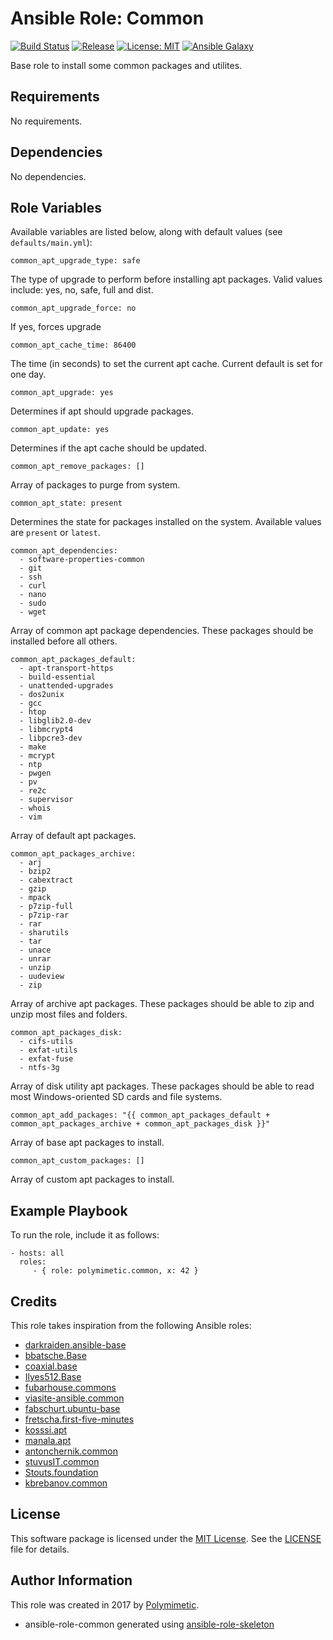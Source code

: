 # Ansible Role: Common

[![Build Status](https://img.shields.io/travis/polymimetic/ansible-role-common.svg?style=flat-square)](https://travis-ci.org/polymimetic/ansible-role-common)
[![Release](https://img.shields.io/github/tag/polymimetic/ansible-role-common.svg?style=flat-square)](https://github.com/polymimetic/ansible-role-common/releases)
[![License: MIT](https://img.shields.io/badge/license-MIT%20License-brightgreen.svg?style=flat-square)](https://opensource.org/licenses/MIT)
[![Ansible Galaxy](https://img.shields.io/badge/galaxy-polymimetic.common-blue.svg?style=flat-square)](https://galaxy.ansible.com/polymimetic/common/)

Base role to install some common packages and utilites.

## Requirements

No requirements.

## Dependencies

No dependencies.

## Role Variables

Available variables are listed below, along with default values (see `defaults/main.yml`):

    common_apt_upgrade_type: safe

The type of upgrade to perform before installing apt packages. Valid values include: yes, no, safe, full and dist.

    common_apt_upgrade_force: no

If yes, forces upgrade

    common_apt_cache_time: 86400

The time (in seconds) to set the current apt cache. Current default is set for one day.

    common_apt_upgrade: yes

Determines if apt should upgrade packages.

    common_apt_update: yes

Determines if the apt cache should be updated.

    common_apt_remove_packages: []

Array of packages to purge from system.

    common_apt_state: present

Determines the state for packages installed on the system. Available values are `present` or `latest`.

    common_apt_dependencies:
      - software-properties-common
      - git
      - ssh
      - curl
      - nano
      - sudo
      - wget

Array of common apt package dependencies. These packages should be installed before all others.

    common_apt_packages_default:
      - apt-transport-https
      - build-essential
      - unattended-upgrades
      - dos2unix
      - gcc
      - htop
      - libglib2.0-dev
      - libmcrypt4
      - libpcre3-dev
      - make
      - mcrypt
      - ntp
      - pwgen
      - pv
      - re2c
      - supervisor
      - whois
      - vim

Array of default apt packages.

    common_apt_packages_archive:
      - arj
      - bzip2
      - cabextract
      - gzip
      - mpack
      - p7zip-full
      - p7zip-rar
      - rar
      - sharutils
      - tar
      - unace
      - unrar
      - unzip
      - uudeview
      - zip

Array of archive apt packages. These packages should be able to zip and unzip most files and folders.

    common_apt_packages_disk:
      - cifs-utils
      - exfat-utils
      - exfat-fuse
      - ntfs-3g

Array of disk utility apt packages. These packages should be able to read most Windows-oriented SD cards and file systems.

    common_apt_add_packages: "{{ common_apt_packages_default + common_apt_packages_archive + common_apt_packages_disk }}"

Array of base apt packages to install.

    common_apt_custom_packages: []

Array of custom apt packages to install.

## Example Playbook

To run the role, include it as follows:

    - hosts: all
      roles:
         - { role: polymimetic.common, x: 42 }

## Credits

This role takes inspiration from the following Ansible roles:

- [darkraiden.ansible-base](https://github.com/darkraiden/ansible-role-base)
- [bbatsche.Base](https://github.com/bbatsche/Ansible-Common-Role)
- [coaxial.base](https://github.com/coaxial/ansible-role-base)
- [Ilyes512.Base](https://github.com/Ilyes512/ansible-role-base)
- [fubarhouse.commons](https://github.com/fubarhouse/ansible-role-commons)
- [viasite-ansible.common](https://github.com/viasite-ansible/ansible-role-common)
- [fabschurt.ubuntu-base](https://github.com/fabschurt/ansible-role-ubuntu-base)
- [fretscha.first-five-minutes](https://github.com/fretscha-ansible/ansible-role-first-five-minutes)
- [kosssi.apt](https://github.com/kosssi/ansible-role-apt)
- [manala.apt](https://github.com/manala/ansible-role-apt)
- [antonchernik.common](https://github.com/antonchernik/ansible-role-common)
- [stuvusIT.common](https://github.com/stuvusIT/common)
- [Stouts.foundation](https://github.com/Stouts/Stouts.foundation)
- [kbrebanov.common](https://github.com/kbrebanov/ansible-common)

## License

This software package is licensed under the [MIT License](https://opensource.org/licenses/MIT). See the [LICENSE](./LICENSE) file for details.

## Author Information

This role was created in 2017 by [Polymimetic](https://github.com/polymimetic).

* ansible-role-common generated using [ansible-role-skeleton](https://github.com/polymimetic/ansible-role-skeleton)